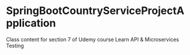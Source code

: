 # SpringBootCountryServiceProjectApplication
Class content for section 7 of Udemy course Learn API &amp; Microservices Testing
